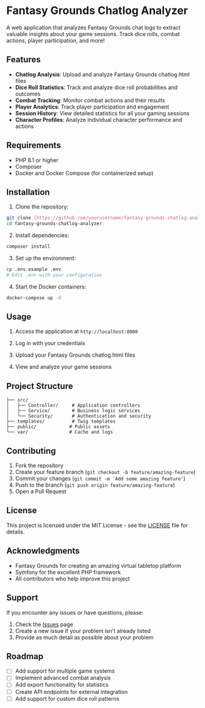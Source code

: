 # Fantasy Grounds Chatlog Analyzer

A web application that analyzes Fantasy Grounds chat logs to extract valuable insights about your game sessions. Track dice rolls, combat actions, player participation, and more!

## Features

- **Chatlog Analysis**: Upload and analyze Fantasy Grounds chatlog.html files
- **Dice Roll Statistics**: Track and analyze dice roll probabilities and outcomes
- **Combat Tracking**: Monitor combat actions and their results
- **Player Analytics**: Track player participation and engagement
- **Session History**: View detailed statistics for all your gaming sessions
- **Character Profiles**: Analyze individual character performance and actions

## Requirements

- PHP 8.1 or higher
- Composer
- Docker and Docker Compose (for containerized setup)

## Installation

1. Clone the repository:
```bash
git clone [https://github.com/yourusername/fantasy-grounds-chatlog-analyzer.git](https://github.com/hmatilainen/FGUChatlogAnalyzer.git)
cd fantasy-grounds-chatlog-analyzer
```

2. Install dependencies:
```bash
composer install
```

3. Set up the environment:
```bash
cp .env.example .env
# Edit .env with your configuration
```

4. Start the Docker containers:
```bash
docker-compose up -d
```

## Usage

1. Access the application at `http://localhost:8000`

2. Log in with your credentials

3. Upload your Fantasy Grounds chatlog.html files

4. View and analyze your game sessions

## Project Structure

```
├── src/
│   ├── Controller/     # Application controllers
│   ├── Service/        # Business logic services
│   └── Security/       # Authentication and security
├── templates/          # Twig templates
├── public/            # Public assets
└── var/               # Cache and logs
```

## Contributing

1. Fork the repository
2. Create your feature branch (`git checkout -b feature/amazing-feature`)
3. Commit your changes (`git commit -m 'Add some amazing feature'`)
4. Push to the branch (`git push origin feature/amazing-feature`)
5. Open a Pull Request

## License

This project is licensed under the MIT License - see the [LICENSE](LICENSE) file for details.

## Acknowledgments

- Fantasy Grounds for creating an amazing virtual tabletop platform
- Symfony for the excellent PHP framework
- All contributors who help improve this project

## Support

If you encounter any issues or have questions, please:
1. Check the [Issues](https://github.com/yourusername/fantasy-grounds-chatlog-analyzer/issues) page
2. Create a new issue if your problem isn't already listed
3. Provide as much detail as possible about your problem

## Roadmap

- [ ] Add support for multiple game systems
- [ ] Implement advanced combat analysis
- [ ] Add export functionality for statistics
- [ ] Create API endpoints for external integration
- [ ] Add support for custom dice roll patterns 
